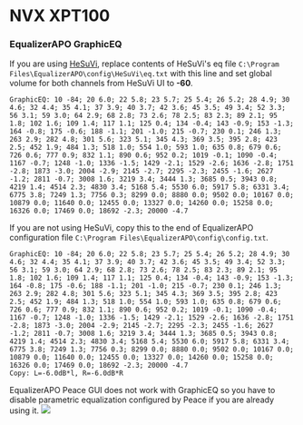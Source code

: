 # NVX XPT100
### EqualizerAPO GraphicEQ
If you are using [HeSuVi](https://sourceforge.net/projects/hesuvi/), replace contents of HeSuVi's eq file `C:\Program Files\EqualizerAPO\config\HeSuVi\eq.txt` with this line and set global volume for both channels from HeSuVi UI to **-60**.
```
GraphicEQ: 10 -84; 20 6.0; 22 5.8; 23 5.7; 25 5.4; 26 5.2; 28 4.9; 30 4.6; 32 4.4; 35 4.1; 37 3.9; 40 3.7; 42 3.6; 45 3.5; 49 3.4; 52 3.3; 56 3.1; 59 3.0; 64 2.9; 68 2.8; 73 2.6; 78 2.5; 83 2.3; 89 2.1; 95 1.8; 102 1.6; 109 1.4; 117 1.1; 125 0.4; 134 -0.4; 143 -0.9; 153 -1.3; 164 -0.8; 175 -0.6; 188 -1.1; 201 -1.0; 215 -0.7; 230 0.1; 246 1.3; 263 2.9; 282 4.8; 301 5.6; 323 5.1; 345 4.3; 369 3.5; 395 2.8; 423 2.5; 452 1.9; 484 1.3; 518 1.0; 554 1.0; 593 1.0; 635 0.8; 679 0.6; 726 0.6; 777 0.9; 832 1.1; 890 0.6; 952 0.2; 1019 -0.1; 1090 -0.4; 1167 -0.7; 1248 -1.0; 1336 -1.5; 1429 -2.1; 1529 -2.6; 1636 -2.8; 1751 -2.8; 1873 -3.0; 2004 -2.9; 2145 -2.7; 2295 -2.3; 2455 -1.6; 2627 -1.2; 2811 -0.7; 3008 1.6; 3219 3.4; 3444 1.3; 3685 0.5; 3943 0.8; 4219 1.4; 4514 2.3; 4830 3.4; 5168 5.4; 5530 6.0; 5917 5.8; 6331 3.4; 6775 3.8; 7249 1.3; 7756 0.3; 8299 0.0; 8880 0.0; 9502 0.0; 10167 0.0; 10879 0.0; 11640 0.0; 12455 0.0; 13327 0.0; 14260 0.0; 15258 0.0; 16326 0.0; 17469 0.0; 18692 -2.3; 20000 -4.7
```
If you are not using HeSuVi, copy this to the end of EqualizerAPO configuration file `C:\Program Files\EqualizerAPO\config\config.txt`.
```
GraphicEQ: 10 -84; 20 6.0; 22 5.8; 23 5.7; 25 5.4; 26 5.2; 28 4.9; 30 4.6; 32 4.4; 35 4.1; 37 3.9; 40 3.7; 42 3.6; 45 3.5; 49 3.4; 52 3.3; 56 3.1; 59 3.0; 64 2.9; 68 2.8; 73 2.6; 78 2.5; 83 2.3; 89 2.1; 95 1.8; 102 1.6; 109 1.4; 117 1.1; 125 0.4; 134 -0.4; 143 -0.9; 153 -1.3; 164 -0.8; 175 -0.6; 188 -1.1; 201 -1.0; 215 -0.7; 230 0.1; 246 1.3; 263 2.9; 282 4.8; 301 5.6; 323 5.1; 345 4.3; 369 3.5; 395 2.8; 423 2.5; 452 1.9; 484 1.3; 518 1.0; 554 1.0; 593 1.0; 635 0.8; 679 0.6; 726 0.6; 777 0.9; 832 1.1; 890 0.6; 952 0.2; 1019 -0.1; 1090 -0.4; 1167 -0.7; 1248 -1.0; 1336 -1.5; 1429 -2.1; 1529 -2.6; 1636 -2.8; 1751 -2.8; 1873 -3.0; 2004 -2.9; 2145 -2.7; 2295 -2.3; 2455 -1.6; 2627 -1.2; 2811 -0.7; 3008 1.6; 3219 3.4; 3444 1.3; 3685 0.5; 3943 0.8; 4219 1.4; 4514 2.3; 4830 3.4; 5168 5.4; 5530 6.0; 5917 5.8; 6331 3.4; 6775 3.8; 7249 1.3; 7756 0.3; 8299 0.0; 8880 0.0; 9502 0.0; 10167 0.0; 10879 0.0; 11640 0.0; 12455 0.0; 13327 0.0; 14260 0.0; 15258 0.0; 16326 0.0; 17469 0.0; 18692 -2.3; 20000 -4.7
Copy: L=-6.0dB*l, R=-6.0dB*R
```
EqualizerAPO Peace GUI does not work with GraphicEQ so you have to disable parametric equalization configured by Peace if you are already using it.
![](https://raw.githubusercontent.com/jaakkopasanen/AutoEq/master/results/SBAF-Serious/innerfidelity/onear/NVX%20XPT100/NVX%20XPT100.png)

